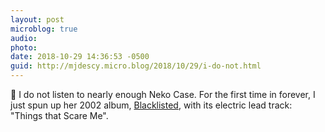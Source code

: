 ```yaml
---
layout: post
microblog: true
audio: 
photo: 
date: 2018-10-29 14:36:53 -0500
guid: http://mjdescy.micro.blog/2018/10/29/i-do-not.html
---
```

🎵 I do not listen to nearly enough Neko Case. For the first time in forever, I just spun up her 2002 album, [Blacklisted](https://itunes.apple.com/us/album/blacklisted/264606873), with its electric lead track: "Things that Scare Me".
